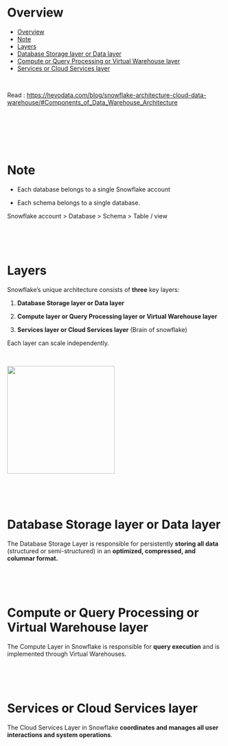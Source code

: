 # Overview

- [Overview](#overview)
- [Note](#note)
- [Layers](#layers)
- [Database Storage layer or Data layer](#database-storage-layer-or-data-layer)
- [Compute or Query Processing or Virtual Warehouse layer](#compute-or-query-processing-or-virtual-warehouse-layer)
- [Services or Cloud Services layer](#services-or-cloud-services-layer)

&nbsp;

Read : <https://hevodata.com/blog/snowflake-architecture-cloud-data-warehouse/#Components_of_Data_Warehouse_Architecture>

&nbsp;

&nbsp;

&nbsp;

# Note

- Each database belongs to a single Snowflake account

- Each schema belongs to a single database.

Snowflake account > Database > Schema > Table / view

&nbsp;

&nbsp;

# Layers

Snowflake’s unique architecture consists of **three** key layers:

1. **Database Storage layer or Data layer**

2. **Compute layer or Query Processing layer or Virtual Warehouse layer**

3. **Services layer or Cloud Services layer** (Brain of snowflake)

Each layer can scale independently.

&nbsp;

<img src=../assets/Snowflake-Architecture.png height="250px">

&nbsp;

&nbsp;

# Database Storage layer or Data layer

The Database Storage Layer is responsible for persistently **storing all data** (structured or semi-structured) in an **optimized, compressed, and columnar format.**

&nbsp;

&nbsp;

# Compute or Query Processing or Virtual Warehouse layer

The Compute Layer in Snowflake is responsible for **query execution** and is implemented through Virtual Warehouses.

&nbsp;

&nbsp;

# Services or Cloud Services layer

The Cloud Services Layer in Snowflake **coordinates and manages all user interactions and system operations**.
